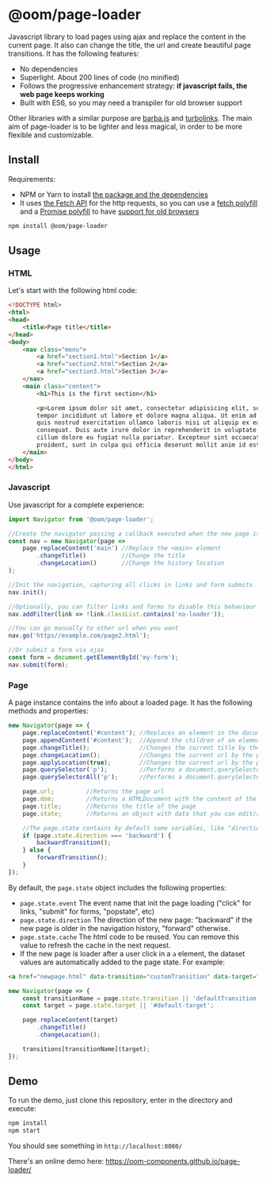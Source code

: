 # @oom/page-loader

Javascript library to load pages using ajax and replace the content in the current page. It also can change the title, the url and create beautiful page transitions. It has the following features:

* No dependencies
* Superlight. About 200 lines of code (no minified)
* Follows the progressive enhancement strategy: **if javascript fails, the web page keeps working**
* Built with ES6, so you may need a transpiler for old browser support

Other libraries with a similar purpose are [barba.js](https://github.com/luruke/barba.js/) and [turbolinks](https://github.com/turbolinks/turbolinks). The main aim of page-loader is to be lighter and less magical, in order to be more flexible and customizable.

## Install

Requirements:

* NPM or Yarn to install [the package and the dependencies](https://www.npmjs.com/@oom/page-loader)
* It uses [the Fetch API](https://developer.mozilla.org/en-US/docs/Web/API/Fetch_API) for the http requests, so you can use a [fetch polyfill](https://github.com/github/fetch) and a [Promise polyfill](https://github.com/taylorhakes/promise-polyfill) to have [support for old browsers](https://caniuse.com/#feat=fetch)

```sh
npm install @oom/page-loader
```

## Usage

### HTML

Let's start with the following html code:

```html
<!DOCTYPE html>
<html>
<head>
    <title>Page title</title>
</head>
<body>
    <nav class="menu">
        <a href="section1.html">Section 1</a>
        <a href="section2.html">Section 2</a>
        <a href="section3.html">Section 3</a>
    </nav>
    <main class="content">
        <h1>This is the first section</h1>

        <p>Lorem ipsum dolor sit amet, consectetur adipisicing elit, sed do eiusmod
        tempor incididunt ut labore et dolore magna aliqua. Ut enim ad minim veniam,
        quis nostrud exercitation ullamco laboris nisi ut aliquip ex ea commodo
        consequat. Duis aute irure dolor in reprehenderit in voluptate velit esse
        cillum dolore eu fugiat nulla pariatur. Excepteur sint occaecat cupidatat non
        proident, sunt in culpa qui officia deserunt mollit anim id est laborum.</p>
    </main>
</body>
</html>
```

### Javascript

Use javascript for a complete experience:

```js
import Navigator from '@oom/page-loader';

//Create the navigator passing a callback executed when the new page is loaded
const nav = new Navigator(page => 
    page.replaceContent('main') //Replace the <main> element
        .changeTitle()          //Change the title
        .changeLocation()       //Change the history location
);

//Init the navigation, capturing all clicks in links and form submits
nav.init();

//Optionally, you can filter links and forms to disable this behaviour
nav.addFilter(link => !link.classList.contains('no-loader'));

//You can go manually to other url when you want
nav.go('https//example.com/page2.html');

//Or submit a form via ajax
const form = document.getElementById('my-form');
nav.submit(form);
```

### Page

A page instance contains the info about a loaded page. It has the following methods and properties:

```js
new Navigator(page => {
    page.replaceContent('#content'); //Replaces an element in the document by the same element in the page
    page.appendContent('#content');  //Append the children of an element in the page to the same element in the document
    page.changeTitle();              //Changes the current title by the page title
    page.changeLocation();           //Changes the current url by the page url using window.pushState()
    page.applyLocation(true);        //Changes the current url by the page url using window.replaceState()
    page.querySelector('p');         //Performs a document.querySelector in the page. Throws an exception on empty result
    page.querySelectorAll('p');      //Performs a document.querySelectorAll in the page. Throws an exception on empty result

    page.url;         //Returns the page url
    page.dom;         //Returns a HTMLDocument with the content of the page
    page.title;       //Returns the title of the page
    page.state;       //Returns an object with data that you can edit/read each time you visit that page

    //The page.state contains by default some variables, like "direction":
    if (page.state.direction === 'backward') {
        backwardTransition();
    } else {
        forwardTransition();
    }
});
```

By default, the `page.state` object includes the following properties:

* `page.state.event` The event name that init the page loading ("click" for links, "submit" for forms, "popstate", etc)
* `page.state.direction` The direction of the new page: "backward" if the new page is older in the navigation history, "forward" otherwise.
* `page.state.cache` The html code to be reused. You can remove this value to refresh the cache in the next request.
* If the new page is loader after a user click in a `a` element, the dataset values are automatically added to the page state. For example:

```html
<a href="newpage.html" data-transition="customTransition" data-target="#container">Click me!</a>
```

```js
new Navigator(page => {
    const transitionName = page.state.transition || 'defaultTransition';
    const target = page.state.target || '#default-target';

    page.replaceContent(target)
        .changeTitle()
        .changeLocation();

    transitions[transitionName](target);
});
```


## Demo

To run the demo, just clone this repository, enter in the directory and execute:

```sh
npm install
npm start
```

You should see something in `http://localhost:8080/`

There's an online demo here: https://oom-components.github.io/page-loader/
